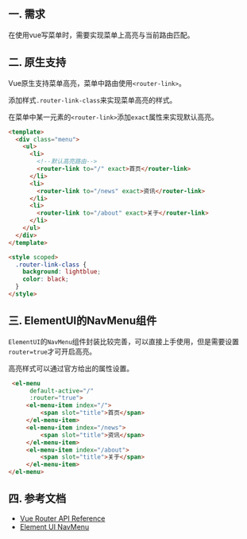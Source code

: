 ## 一. 需求

在使用vue写菜单时，需要实现菜单上高亮与当前路由匹配。





## 二. 原生支持

Vue原生支持菜单高亮，菜单中路由使用`<router-link>`。

添加样式`.router-link-class`来实现菜单高亮的样式。

在菜单中某一元素的`<router-link>`添加`exact`属性来实现默认高亮。



```html
<template>
  <div class="menu">
    <ul>
      <li>
        <!--默认高亮路由-->
        <router-link to="/" exact>首页</router-link>
      </li>
      <li>
        <router-link to="/news" exact>资讯</router-link>
      </li>
      <li>
        <router-link to="/about" exact>关于</router-link>
      </li>
    </ul>
  </div>
</template>

<style scoped>
  .router-link-class {
    background: lightblue;
    color: black;
  }
</style>
```





## 三. ElementUI的NavMenu组件

`ElementUI`的`NavMenu`组件封装比较完善，可以直接上手使用，但是需要设置`router=true`才可开启高亮。

高亮样式可以通过官方给出的属性设置。



```html
 <el-menu
      default-active="/"
      :router="true">
     <el-menu-item index="/">
         <span slot="title">首页</span>
     </el-menu-item>
     <el-menu-item index="/news">
         <span slot="title">资讯</span>
     </el-menu-item>
     <el-menu-item index="/about">
         <span slot="title">关于</span>
     </el-menu-item>
</el-menu>
```



## 四. 参考文档

* [Vue Router API Reference](https://router.vuejs.org/api/#linkactiveclass)
* [Element UI NavMenu](https://element.eleme.cn/#/zh-CN/component/menu)

